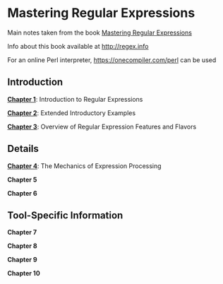 # Mastering Regular Expressions

Main notes taken from the book [Mastering Regular Expressions](https://www.amazon.com/dp/0596528124/ref=cm_sw_em_r_mt_dp_U_QNicFbW1S3JXH)

Info about this book available at http://regex.info

For an online Perl interpreter, https://onecompiler.com/perl can be used

## Introduction

**[Chapter 1](./Chapter01)**: Introduction to Regular Expressions

**[Chapter 2](./Chapter02)**: Extended Introductory Examples

**[Chapter 3](./Chapter03)**: Overview of Regular Expression Features and Flavors

## Details

**[Chapter 4](./Chapter04)**: The Mechanics of Expression Processing

**Chapter 5**

**Chapter 6**

## Tool-Specific Information

**Chapter 7**

**Chapter 8**

**Chapter 9**

**Chapter 10**
